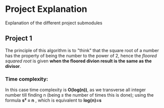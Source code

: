 # Project Explanation
Explanation of the different project submodules

## Project 1
The principle of this algorithm is to "think" that the square root of a number has the property of being the number to 
the power of 2, hence the _floored squared root_ is given __when the floored divion result is the same as the divisor__.

### Time complexity:
In this case time complexity is __O(log(n))__, as we transverse all integer number till finding n (being _s_ the 
number of times this is done); using the formula __s² = n__ , which is equivalent to __log(n)=s__ 